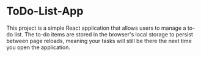 # ToDo-List-App
This project is a simple React application that allows users to manage a to-do list. The to-do items are stored in the browser's local storage to persist between page reloads, meaning your tasks will still be there the next time you open the application.

